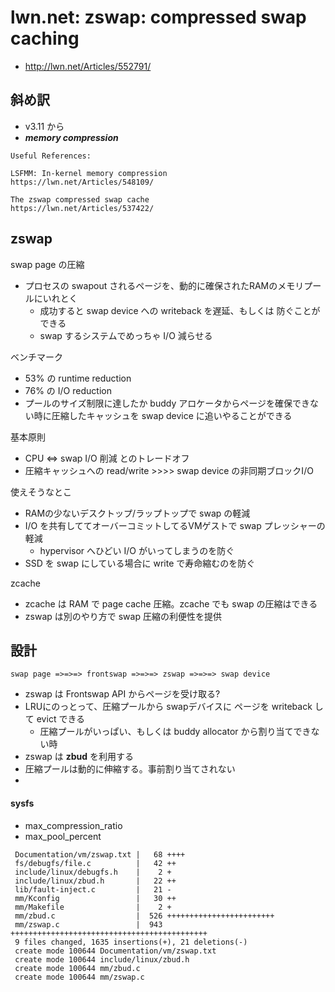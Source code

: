 # lwn.net: zswap: compressed swap caching

 * http://lwn.net/Articles/552791/

## 斜め訳

 * v3.11 から
 * ___memory compression___

``` 
Useful References:

LSFMM: In-kernel memory compression
https://lwn.net/Articles/548109/

The zswap compressed swap cache
https://lwn.net/Articles/537422/
```

## zswap

swap page の圧縮

 * プロセスの swapout されるページを、動的に確保されたRAMのメモリプールにいれとく
   * 成功すると swap device への writeback を遅延、もしくは 防ぐことができる
   * swap するシステムでめっちゃ I/O 減らせる

ベンチマーク

 * 53% の runtime reduction
 * 76% の I/O reduction
 * プールのサイズ制限に達したか buddy アロケータからページを確保できない時に圧縮したキャッシュを swap device に追いやることができる

基本原則

 * CPU <=> swap I/O 削減 とのトレードオフ
 * 圧縮キャッシュへの read/write >>>> swap device の非同期ブロックI/O

使えそうなとこ

 * RAMの少ないデスクトップ/ラップトップで swap の軽減
 * I/O を共有しててオーバーコミットしてるVMゲストで swap プレッシャーの軽減
   * hypervisor へひどい I/O がいってしまうのを防ぐ
 * SSD を swap にしている場合に write で寿命縮むのを防ぐ

zcache

 * zcache は RAM で page cache 圧縮。zcache でも swap の圧縮はできる
 * zswap は別のやり方で swap 圧縮の利便性を提供

## 設計

```
swap page =>=>=> frontswap =>=>=> zswap =>=>=> swap device
```

 * zswap は Frontswap API からページを受け取る?
 * LRUにのっとって、圧縮プールから swapデバイスに ページを writeback して evict できる
   * 圧縮プールがいっぱい、もしくは buddy allocator から割り当てできない時
 * zswap は __zbud__ を利用する
 * 圧縮プールは動的に伸縮する。事前割り当てされない
 *

#### sysfs 
 
 * max_compression_ratio
 * max_pool_percent

```
 Documentation/vm/zswap.txt |   68 ++++
 fs/debugfs/file.c          |   42 ++
 include/linux/debugfs.h    |    2 +
 include/linux/zbud.h       |   22 ++
 lib/fault-inject.c         |   21 -
 mm/Kconfig                 |   30 ++
 mm/Makefile                |    2 +
 mm/zbud.c                  |  526 ++++++++++++++++++++++++
 mm/zswap.c                 |  943 ++++++++++++++++++++++++++++++++++++++++++++
 9 files changed, 1635 insertions(+), 21 deletions(-)
 create mode 100644 Documentation/vm/zswap.txt
 create mode 100644 include/linux/zbud.h
 create mode 100644 mm/zbud.c
 create mode 100644 mm/zswap.c
```